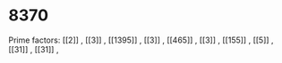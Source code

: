# 8370

Prime factors: [[2]] , [[3]] , [[1395]] , [[3]] , [[465]] , [[3]] , [[155]] , [[5]] , [[31]] , [[31]] , 